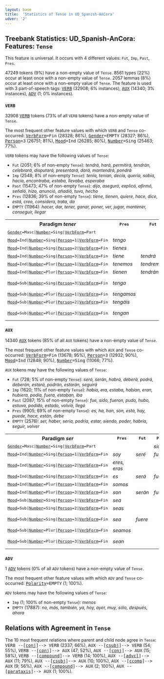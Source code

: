 ```yaml
---
layout: base
title:  'Statistics of Tense in UD_Spanish-AnCora'
udver: '2'
---
```


## Treebank Statistics: UD_Spanish-AnCora: Features: `Tense`

This feature is universal.
It occurs with 4 different values: `Fut`, `Imp`, `Past`, `Pres`.

47249 tokens (9%) have a non-empty value of `Tense`.
8561 types (22%) occur at least once with a non-empty value of `Tense`.
2057 lemmas (8%) occur at least once with a non-empty value of `Tense`.
The feature is used with 3 part-of-speech tags: <tt><a href="es_ancora-pos-VERB.html">VERB</a></tt> (32908; 6% instances), <tt><a href="es_ancora-pos-AUX.html">AUX</a></tt> (14340; 3% instances), <tt><a href="es_ancora-pos-ADV.html">ADV</a></tt> (1; 0% instances).

### `VERB`

32908 <tt><a href="es_ancora-pos-VERB.html">VERB</a></tt> tokens (73% of all `VERB` tokens) have a non-empty value of `Tense`.

The most frequent other feature values with which `VERB` and `Tense` co-occurred: <tt><a href="es_ancora-feat-VerbForm.html">VerbForm</a></tt><tt>=Fin</tt> (28328; 86%), <tt><a href="es_ancora-feat-Gender.html">Gender</a></tt><tt>=EMPTY</tt> (28327; 86%), <tt><a href="es_ancora-feat-Person.html">Person</a></tt><tt>=3</tt> (26751; 81%), <tt><a href="es_ancora-feat-Mood.html">Mood</a></tt><tt>=Ind</tt> (26285; 80%), <tt><a href="es_ancora-feat-Number.html">Number</a></tt><tt>=Sing</tt> (25463; 77%).

`VERB` tokens may have the following values of `Tense`:

* `Fut` (2051; 6% of non-empty `Tense`): <em>tendrá, hará, permitirá, tendrán, celebrará, disputará, presentará, dará, mantendrá, pondrá</em>
* `Imp` (2548; 8% of non-empty `Tense`): <em>tenía, tenían, decía, quería, sabía, hacía, encontraba, estaba, llevaba, esperaba</em>
* `Past` (15473; 47% of non-empty `Tense`): <em>dijo, aseguró, explicó, afirmó, señaló, hizo, anunció, añadió, tuvo, hecho</em>
* `Pres` (12836; 39% of non-empty `Tense`): <em>tiene, tienen, quiere, hace, dice, está, creo, considera, trata, da</em>
* `EMPTY` (11964): <em>hacer, dar, tener, ganar, poner, ver, jugar, mantener, conseguir, llegar</em>

<table>
  <tr><th>Paradigm <i>tener</i></th><th><tt>Pres</tt></th><th><tt>Fut</tt></th><th><tt>Past</tt></th><th><tt>Imp</tt></th></tr>
  <tr><td><tt><tt><a href="es_ancora-feat-Gender.html">Gender</a></tt><tt>=Masc</tt>|<tt><a href="es_ancora-feat-Number.html">Number</a></tt><tt>=Sing</tt>|<tt><a href="es_ancora-feat-VerbForm.html">VerbForm</a></tt><tt>=Part</tt></tt></td><td></td><td></td><td><em>tenido</em></td><td></td></tr>
  <tr><td><tt><tt><a href="es_ancora-feat-Mood.html">Mood</a></tt><tt>=Ind</tt>|<tt><a href="es_ancora-feat-Number.html">Number</a></tt><tt>=Sing</tt>|<tt><a href="es_ancora-feat-Person.html">Person</a></tt><tt>=1</tt>|<tt><a href="es_ancora-feat-VerbForm.html">VerbForm</a></tt><tt>=Fin</tt></tt></td><td><em>tengo</em></td><td></td><td><em>tuve</em></td><td><em>Tenía</em></td></tr>
  <tr><td><tt><tt><a href="es_ancora-feat-Mood.html">Mood</a></tt><tt>=Ind</tt>|<tt><a href="es_ancora-feat-Number.html">Number</a></tt><tt>=Sing</tt>|<tt><a href="es_ancora-feat-Person.html">Person</a></tt><tt>=2</tt>|<tt><a href="es_ancora-feat-VerbForm.html">VerbForm</a></tt><tt>=Fin</tt></tt></td><td><em>tienes</em></td><td></td><td></td><td><em>Tenías</em></td></tr>
  <tr><td><tt><tt><a href="es_ancora-feat-Mood.html">Mood</a></tt><tt>=Ind</tt>|<tt><a href="es_ancora-feat-Number.html">Number</a></tt><tt>=Sing</tt>|<tt><a href="es_ancora-feat-Person.html">Person</a></tt><tt>=3</tt>|<tt><a href="es_ancora-feat-VerbForm.html">VerbForm</a></tt><tt>=Fin</tt></tt></td><td><em>tiene</em></td><td><em>tendrá</em></td><td><em>tuvo</em></td><td><em>tenía</em></td></tr>
  <tr><td><tt><tt><a href="es_ancora-feat-Mood.html">Mood</a></tt><tt>=Ind</tt>|<tt><a href="es_ancora-feat-Number.html">Number</a></tt><tt>=Plur</tt>|<tt><a href="es_ancora-feat-Person.html">Person</a></tt><tt>=1</tt>|<tt><a href="es_ancora-feat-VerbForm.html">VerbForm</a></tt><tt>=Fin</tt></tt></td><td><em>tenemos</em></td><td><em>tendremos</em></td><td><em>tuvimos</em></td><td><em>teníamos</em></td></tr>
  <tr><td><tt><tt><a href="es_ancora-feat-Mood.html">Mood</a></tt><tt>=Ind</tt>|<tt><a href="es_ancora-feat-Number.html">Number</a></tt><tt>=Plur</tt>|<tt><a href="es_ancora-feat-Person.html">Person</a></tt><tt>=3</tt>|<tt><a href="es_ancora-feat-VerbForm.html">VerbForm</a></tt><tt>=Fin</tt></tt></td><td><em>tienen</em></td><td><em>tendrán</em></td><td><em>tuvieron</em></td><td><em>tenían</em></td></tr>
  <tr><td><tt><tt><a href="es_ancora-feat-Mood.html">Mood</a></tt><tt>=Sub</tt>|<tt><a href="es_ancora-feat-Number.html">Number</a></tt><tt>=Sing</tt>|<tt><a href="es_ancora-feat-Person.html">Person</a></tt><tt>=3</tt>|<tt><a href="es_ancora-feat-VerbForm.html">VerbForm</a></tt><tt>=Fin</tt></tt></td><td><em>tenga</em></td><td></td><td></td><td><em>tuviera, tuviese</em></td></tr>
  <tr><td><tt><tt><a href="es_ancora-feat-Mood.html">Mood</a></tt><tt>=Sub</tt>|<tt><a href="es_ancora-feat-Number.html">Number</a></tt><tt>=Plur</tt>|<tt><a href="es_ancora-feat-Person.html">Person</a></tt><tt>=1</tt>|<tt><a href="es_ancora-feat-VerbForm.html">VerbForm</a></tt><tt>=Fin</tt></tt></td><td><em>tengamos</em></td><td></td><td></td><td></td></tr>
  <tr><td><tt><tt><a href="es_ancora-feat-Mood.html">Mood</a></tt><tt>=Sub</tt>|<tt><a href="es_ancora-feat-Number.html">Number</a></tt><tt>=Plur</tt>|<tt><a href="es_ancora-feat-Person.html">Person</a></tt><tt>=2</tt>|<tt><a href="es_ancora-feat-VerbForm.html">VerbForm</a></tt><tt>=Fin</tt></tt></td><td><em>tengáis</em></td><td></td><td></td><td></td></tr>
  <tr><td><tt><tt><a href="es_ancora-feat-Mood.html">Mood</a></tt><tt>=Sub</tt>|<tt><a href="es_ancora-feat-Number.html">Number</a></tt><tt>=Plur</tt>|<tt><a href="es_ancora-feat-Person.html">Person</a></tt><tt>=3</tt>|<tt><a href="es_ancora-feat-VerbForm.html">VerbForm</a></tt><tt>=Fin</tt></tt></td><td><em>tengan</em></td><td></td><td></td><td><em>tuvieran, tuviesen</em></td></tr>
</table>

### `AUX`

14340 <tt><a href="es_ancora-pos-AUX.html">AUX</a></tt> tokens (85% of all `AUX` tokens) have a non-empty value of `Tense`.

The most frequent other feature values with which `AUX` and `Tense` co-occurred: <tt><a href="es_ancora-feat-VerbForm.html">VerbForm</a></tt><tt>=Fin</tt> (13678; 95%), <tt><a href="es_ancora-feat-Person.html">Person</a></tt><tt>=3</tt> (12932; 90%), <tt><a href="es_ancora-feat-Mood.html">Mood</a></tt><tt>=Ind</tt> (12848; 90%), <tt><a href="es_ancora-feat-Number.html">Number</a></tt><tt>=Sing</tt> (11066; 77%).

`AUX` tokens may have the following values of `Tense`:

* `Fut` (728; 5% of non-empty `Tense`): <em>será, serán, habrá, deberá, podrá, deberán, estará, podrán, estarán, seguirá</em>
* `Imp` (1620; 11% of non-empty `Tense`): <em>había, era, estaba, habían, eran, hubiera, podía, fuera, estaban, iba</em>
* `Past` (2087; 15% of non-empty `Tense`): <em>fue, sido, fueron, pudo, hubo, estuvo, podido, estado, volvió, llegó</em>
* `Pres` (9905; 69% of non-empty `Tense`): <em>es, ha, han, son, está, hay, puede, hace, están, debe</em>
* `EMPTY` (2576): <em>ser, haber, sería, podría, estar, siendo, poder, habría, seguir, volver</em>

<table>
  <tr><th>Paradigm <i>ser</i></th><th><tt>Pres</tt></th><th><tt>Fut</tt></th><th><tt>Past</tt></th><th><tt>Imp</tt></th></tr>
  <tr><td><tt><tt><a href="es_ancora-feat-Gender.html">Gender</a></tt><tt>=Masc</tt>|<tt><a href="es_ancora-feat-Number.html">Number</a></tt><tt>=Sing</tt>|<tt><a href="es_ancora-feat-VerbForm.html">VerbForm</a></tt><tt>=Part</tt></tt></td><td></td><td></td><td><em>sido</em></td><td></td></tr>
  <tr><td><tt><tt><a href="es_ancora-feat-Mood.html">Mood</a></tt><tt>=Ind</tt>|<tt><a href="es_ancora-feat-Number.html">Number</a></tt><tt>=Sing</tt>|<tt><a href="es_ancora-feat-Person.html">Person</a></tt><tt>=1</tt>|<tt><a href="es_ancora-feat-VerbForm.html">VerbForm</a></tt><tt>=Fin</tt></tt></td><td><em>soy</em></td><td><em>seré</em></td><td><em>fui</em></td><td><em>era</em></td></tr>
  <tr><td><tt><tt><a href="es_ancora-feat-Mood.html">Mood</a></tt><tt>=Ind</tt>|<tt><a href="es_ancora-feat-Number.html">Number</a></tt><tt>=Sing</tt>|<tt><a href="es_ancora-feat-Person.html">Person</a></tt><tt>=2</tt>|<tt><a href="es_ancora-feat-VerbForm.html">VerbForm</a></tt><tt>=Fin</tt></tt></td><td><em>eres, eras</em></td><td></td><td></td><td></td></tr>
  <tr><td><tt><tt><a href="es_ancora-feat-Mood.html">Mood</a></tt><tt>=Ind</tt>|<tt><a href="es_ancora-feat-Number.html">Number</a></tt><tt>=Sing</tt>|<tt><a href="es_ancora-feat-Person.html">Person</a></tt><tt>=3</tt>|<tt><a href="es_ancora-feat-VerbForm.html">VerbForm</a></tt><tt>=Fin</tt></tt></td><td><em>es</em></td><td><em>será</em></td><td><em>fue</em></td><td><em>era</em></td></tr>
  <tr><td><tt><tt><a href="es_ancora-feat-Mood.html">Mood</a></tt><tt>=Ind</tt>|<tt><a href="es_ancora-feat-Number.html">Number</a></tt><tt>=Plur</tt>|<tt><a href="es_ancora-feat-Person.html">Person</a></tt><tt>=1</tt>|<tt><a href="es_ancora-feat-VerbForm.html">VerbForm</a></tt><tt>=Fin</tt></tt></td><td><em>somos</em></td><td></td><td></td><td><em>éramos</em></td></tr>
  <tr><td><tt><tt><a href="es_ancora-feat-Mood.html">Mood</a></tt><tt>=Ind</tt>|<tt><a href="es_ancora-feat-Number.html">Number</a></tt><tt>=Plur</tt>|<tt><a href="es_ancora-feat-Person.html">Person</a></tt><tt>=3</tt>|<tt><a href="es_ancora-feat-VerbForm.html">VerbForm</a></tt><tt>=Fin</tt></tt></td><td><em>son</em></td><td><em>serán</em></td><td><em>fueron</em></td><td><em>eran</em></td></tr>
  <tr><td><tt><tt><a href="es_ancora-feat-Mood.html">Mood</a></tt><tt>=Sub</tt>|<tt><a href="es_ancora-feat-Number.html">Number</a></tt><tt>=Sing</tt>|<tt><a href="es_ancora-feat-Person.html">Person</a></tt><tt>=1</tt>|<tt><a href="es_ancora-feat-VerbForm.html">VerbForm</a></tt><tt>=Fin</tt></tt></td><td><em>sea</em></td><td></td><td></td><td></td></tr>
  <tr><td><tt><tt><a href="es_ancora-feat-Mood.html">Mood</a></tt><tt>=Sub</tt>|<tt><a href="es_ancora-feat-Number.html">Number</a></tt><tt>=Sing</tt>|<tt><a href="es_ancora-feat-Person.html">Person</a></tt><tt>=2</tt>|<tt><a href="es_ancora-feat-VerbForm.html">VerbForm</a></tt><tt>=Fin</tt></tt></td><td><em>seas</em></td><td></td><td></td><td></td></tr>
  <tr><td><tt><tt><a href="es_ancora-feat-Mood.html">Mood</a></tt><tt>=Sub</tt>|<tt><a href="es_ancora-feat-Number.html">Number</a></tt><tt>=Sing</tt>|<tt><a href="es_ancora-feat-Person.html">Person</a></tt><tt>=3</tt>|<tt><a href="es_ancora-feat-VerbForm.html">VerbForm</a></tt><tt>=Fin</tt></tt></td><td><em>sea</em></td><td><em>fuere</em></td><td></td><td><em>fuera, fuese</em></td></tr>
  <tr><td><tt><tt><a href="es_ancora-feat-Mood.html">Mood</a></tt><tt>=Sub</tt>|<tt><a href="es_ancora-feat-Number.html">Number</a></tt><tt>=Plur</tt>|<tt><a href="es_ancora-feat-Person.html">Person</a></tt><tt>=1</tt>|<tt><a href="es_ancora-feat-VerbForm.html">VerbForm</a></tt><tt>=Fin</tt></tt></td><td><em>seamos</em></td><td></td><td></td><td></td></tr>
  <tr><td><tt><tt><a href="es_ancora-feat-Mood.html">Mood</a></tt><tt>=Sub</tt>|<tt><a href="es_ancora-feat-Number.html">Number</a></tt><tt>=Plur</tt>|<tt><a href="es_ancora-feat-Person.html">Person</a></tt><tt>=3</tt>|<tt><a href="es_ancora-feat-VerbForm.html">VerbForm</a></tt><tt>=Fin</tt></tt></td><td><em>sean</em></td><td></td><td></td><td><em>fueran, fuesen</em></td></tr>
</table>

### `ADV`

1 <tt><a href="es_ancora-pos-ADV.html">ADV</a></tt> tokens (0% of all `ADV` tokens) have a non-empty value of `Tense`.

The most frequent other feature values with which `ADV` and `Tense` co-occurred: <tt><a href="es_ancora-feat-Polarity.html">Polarity</a></tt><tt>=EMPTY</tt> (1; 100%).

`ADV` tokens may have the following values of `Tense`:

* `Imp` (1; 100% of non-empty `Tense`): <em>menos</em>
* `EMPTY` (17887): <em>no, más, también, ya, hoy, ayer, muy, sólo, después, ahora</em>

## Relations with Agreement in `Tense`

The 10 most frequent relations where parent and child node agree in `Tense`:
<tt>VERB --[<tt><a href="es_ancora-dep-conj.html">conj</a></tt>]--> VERB</tt> (2337; 66%),
<tt>AUX --[<tt><a href="es_ancora-dep-csubj.html">csubj</a></tt>]--> VERB</tt> (54; 55%),
<tt>VERB --[<tt><a href="es_ancora-dep-conj.html">conj</a></tt>]--> AUX</tt> (47; 52%),
<tt>AUX --[<tt><a href="es_ancora-dep-conj.html">conj</a></tt>]--> AUX</tt> (15; 58%),
<tt>VERB --[<tt><a href="es_ancora-dep-compound.html">compound</a></tt>]--> VERB</tt> (14; 100%),
<tt>AUX --[<tt><a href="es_ancora-dep-advcl.html">advcl</a></tt>]--> AUX</tt> (11; 79%),
<tt>AUX --[<tt><a href="es_ancora-dep-csubj.html">csubj</a></tt>]--> AUX</tt> (10; 100%),
<tt>AUX --[<tt><a href="es_ancora-dep-ccomp.html">ccomp</a></tt>]--> AUX</tt> (9; 56%),
<tt>AUX --[<tt><a href="es_ancora-dep-compound.html">compound</a></tt>]--> AUX</tt> (2; 100%),
<tt>AUX --[<tt><a href="es_ancora-dep-parataxis.html">parataxis</a></tt>]--> AUX</tt> (1; 100%).

